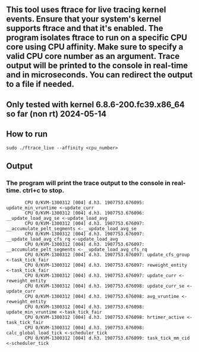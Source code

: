 ## This tool uses ftrace for live tracing kernel events. Ensure that your system's kernel supports ftrace and that it's enabled. The program isolates ftrace to run on a specific CPU core using CPU affinity. Make sure to specify a valid CPU core number as an argument. Trace output will be printed to the console in real-time and in microseconds. You can redirect the output to a file if needed.

## Only tested with kernel 6.8.6-200.fc39.x86_64 so far (non rt) 2024-05-14

## How to run
```
sudo ./ftrace_live --affinity <cpu_number>
```

## Output
### The program will print the trace output to the console in real-time. ctrl+c to stop. 
```
       CPU 0/KVM-1300312 [004] d.h3. 1907753.676095: update_min_vruntime <-update_curr
       CPU 0/KVM-1300312 [004] d.h3. 1907753.676096: __update_load_avg_se <-update_load_avg
       CPU 0/KVM-1300312 [004] d.h3. 1907753.676097: __accumulate_pelt_segments <-__update_load_avg_se
       CPU 0/KVM-1300312 [004] d.h3. 1907753.676097: __update_load_avg_cfs_rq <-update_load_avg
       CPU 0/KVM-1300312 [004] d.h3. 1907753.676097: __accumulate_pelt_segments <-__update_load_avg_cfs_rq
       CPU 0/KVM-1300312 [004] d.h3. 1907753.676097: update_cfs_group <-task_tick_fair
       CPU 0/KVM-1300312 [004] d.h3. 1907753.676097: reweight_entity <-task_tick_fair
       CPU 0/KVM-1300312 [004] d.h3. 1907753.676097: update_curr <-reweight_entity
       CPU 0/KVM-1300312 [004] d.h3. 1907753.676098: update_curr_se <-update_curr
       CPU 0/KVM-1300312 [004] d.h3. 1907753.676098: avg_vruntime <-reweight_entity
       CPU 0/KVM-1300312 [004] d.h3. 1907753.676098: update_min_vruntime <-task_tick_fair
       CPU 0/KVM-1300312 [004] d.h3. 1907753.676098: hrtimer_active <-task_tick_fair
       CPU 0/KVM-1300312 [004] d.h3. 1907753.676098: calc_global_load_tick <-scheduler_tick
       CPU 0/KVM-1300312 [004] d.h3. 1907753.676099: task_tick_mm_cid <-scheduler_tick
```

